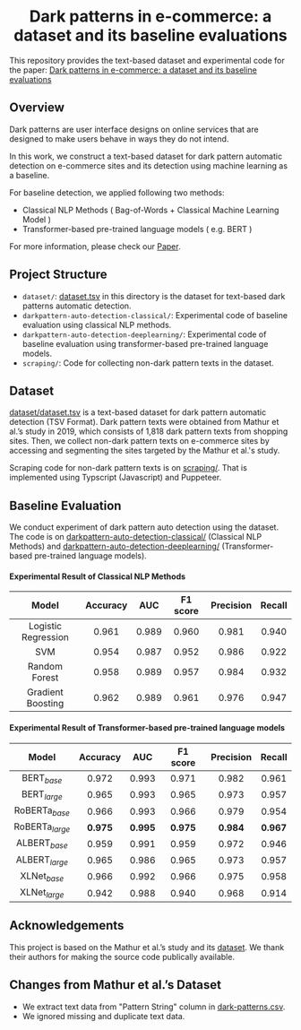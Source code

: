 <h1 style="text-align:center;"> Dark patterns in e-commerce: a dataset and its baseline evaluations </h1> 

This repository provides the text-based dataset and experimental code for the paper: [Dark patterns in e-commerce: a dataset and its baseline evaluations]()

## Overview

Dark patterns are user interface designs on online services that are designed to make users behave in ways they do not intend.

In this work, we construct a text-based dataset for dark pattern automatic detection on e-commerce sites and  its  detection using machine learning as a baseline.

For baseline detection, we applied following two methods:

- Classical NLP Methods ( Bag-of-Words + Classical Machine Learning Model )
- Transformer-based pre-trained language models ( e.g. BERT )

For more information, please check our [Paper]().

## Project Structure

- `dataset/`: [dataset.tsv](https://github.com/yamanalab/ec-darkpattern/blob/master/dataset/dataset.tsv) in this directory is the dataset for text-based dark patterns automatic detection. 
- `darkpattern-auto-detection-classical/`: Experimental code of baseline evaluation using classical NLP methods.
- `darkpattern-auto-detection-deeplearning/`: Experimental code of baseline evaluation using transformer-based pre-trained language models.
- `scraping/`: Code for collecting non-dark pattern texts in the dataset.

## Dataset

[dataset/dataset.tsv](https://github.com/yamanalab/ec-darkpattern/blob/master/dataset/dataset.tsv) is a text-based dataset for dark pattern automatic detection (TSV Format). Dark pattern texts were obtained from Mathur et al.’s study in 2019, which consists of 1,818 dark pattern texts from shopping sites. Then, we collect non-dark pattern texts on e-commerce sites by accessing and segmenting the sites targeted by the Mathur et al.'s study. 

Scraping code for non-dark pattern texts is on [scraping/](https://github.com/yamanalab/ec-darkpattern/tree/master/scraping). That is implemented using Typscript (Javascript) and Puppeteer.

## Baseline Evaluation

We conduct experiment of dark pattern auto detection using the dataset. The code is on [darkpattern-auto-detection-classical/](https://github.com/yamanalab/ec-darkpattern/tree/master/darkpattern-auto-detection-classical) (Classical NLP Methods) and [darkpattern-auto-detection-deeplearning/](https://github.com/yamanalab/ec-darkpattern/tree/master/darkpattern-auto-detection-deeplearning) (Transformer-based pre-trained language models). 

#### Experimental Result of Classical NLP Methods

| Model | Accuracy | AUC | F1 score  | Precision | Recall |
| :-----: | :-----: | :-----: | :-----: | :-----: | :-----: |
| Logistic Regression | 0.961 | 0.989 | 0.960  | 0.981 | 0.940 |
| SVM | 0.954 | 0.987 | 0.952  | 0.986 | 0.922 |
| Random Forest | 0.958 | 0.989 | 0.957 | 0.984 | 0.932 |
| Gradient Boosting | 0.962 | 0.989 | 0.961 | 0.976 | 0.947 |

#### Experimental Result of Transformer-based pre-trained language models

| Model  | Accuracy | AUC | F1 score  | Precision | Recall |
| :-----: | :-----: | :-----: | :-----: | :-----: | :-----: |
| $\text{BERT}_{base}$ | 0.972 | 0.993 | 0.971 | 0.982 | 0.961  |  
| $\text{BERT}_{large}$ | 0.965 | 0.993 | 0.965 | 0.973 | 0.957  | 
| $\text{RoBERTa}_{base}$ | 0.966 | 0.993 | 0.966 | 0.979 | 0.954  |  
| $\text{RoBERTa}_{large}$ | $\mathbf{0.975}$ | $\mathbf{0.995}$ | $\mathbf{0.975}$ | $\mathbf{0.984}$ | $\mathbf{0.967}$  |  
| $\text{ALBERT}_{base}$ | 0.959 | 0.991 | 0.959 | 0.972 | 0.946  |  
| $\text{ALBERT}_{large}$ | 0.965 | 0.986 | 0.965 | 0.973 | 0.957  |  
| $\text{XLNet}_{base}$ | 0.966 | 0.992 | 0.966 | 0.975 | 0.958  |  
| $\text{XLNet}_{large}$ | 0.942 | 0.988 | 0.940 | 0.968 | 0.914  |  \hline


## Acknowledgements

This project is based on the Mathur et al.’s study and its [dataset](https://github.com/aruneshmathur/dark-patterns/blob/master/data/final-dark-patterns/dark-patterns.csv). We thank their authors for making the source code publically available.

## Changes from Mathur et al.’s Dataset

- We extract text data from "Pattern String" column in [dark-patterns.csv](https://github.com/aruneshmathur/dark-patterns/blob/master/data/final-dark-patterns/dark-patterns.csv).
- We ignored missing and duplicate text data.
